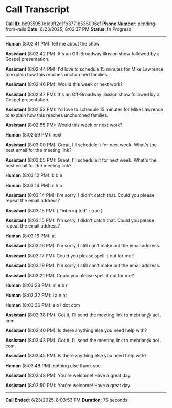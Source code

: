 # Call Transcript
**Call ID**: bc935953c1e9ff2d1fb3771b535036ef
**Phone Number**: pending-from-rails
**Date**: 6/23/2025, 8:02:37 PM
**Status**: In Progress

---

**Human** (8:02:41 PM): tell me about the show

**Assistant** (8:02:42 PM): It's an Off-Broadway illusion show followed by a Gospel presentation.

**Assistant** (8:02:44 PM):  I'd love to schedule 15 minutes for Mike Lawrence to explain how this reaches unchurched families.

**Assistant** (8:02:46 PM):  Would this week or next work?

**Assistant** (8:02:47 PM): It's an Off-Broadway illusion show followed by a Gospel presentation.

**Assistant** (8:02:53 PM):  I'd love to schedule 15 minutes for Mike Lawrence to explain how this reaches unchurched families.

**Assistant** (8:02:55 PM):  Would this week or next work?

**Human** (8:02:59 PM): next

**Assistant** (8:03:00 PM): Great, I'll schedule it for next week. What's the best email for the meeting link?

**Assistant** (8:03:05 PM): Great, I'll schedule it for next week. What's the best email for the meeting link?

**Human** (8:03:12 PM): b b a

**Human** (8:03:14 PM): n h o

**Assistant** (8:03:14 PM): I'm sorry, I didn't catch that. Could you please repeat the email address?

**Assistant** (8:03:15 PM): { "interrupted" : true }

**Assistant** (8:03:15 PM): I'm sorry, I didn't catch that. Could you please repeat the email address?

**Human** (8:03:16 PM): at

**Assistant** (8:03:16 PM): I'm sorry, I still can't make out the email address.

**Assistant** (8:03:17 PM):  Could you please spell it out for me?

**Assistant** (8:03:19 PM): I'm sorry, I still can't make out the email address.

**Assistant** (8:03:21 PM):  Could you please spell it out for me?

**Human** (8:03:28 PM): m e b r

**Human** (8:03:32 PM): i a n at

**Human** (8:03:36 PM): a o l dot com

**Assistant** (8:03:38 PM): Got it, I'll send the meeting link to mebrian@ aol . com.

**Assistant** (8:03:40 PM):  Is there anything else you need help with?

**Assistant** (8:03:43 PM): Got it, I'll send the meeting link to mebrian@ aol . com.

**Assistant** (8:03:45 PM):  Is there anything else you need help with?

**Human** (8:03:48 PM): nothing else thank you

**Assistant** (8:03:48 PM): You're welcome! Have a great day.

**Assistant** (8:03:50 PM): You're welcome! Have a great day.


---

**Call Ended**: 6/23/2025, 8:03:53 PM
**Duration**: 76 seconds
